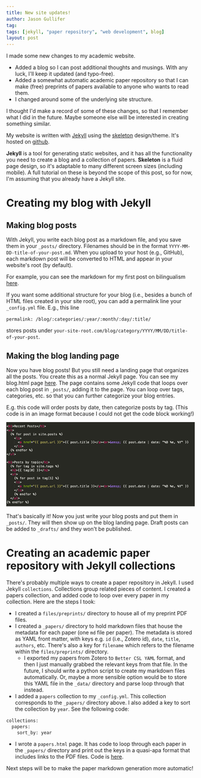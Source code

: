 ```yaml
---
title: New site updates!
author: Jason Gullifer
tag: 
tags: [jekyll, "paper repository", "web development", blog]
layout: post
---
```


I made some new changes to my academic website. 

- Added a blog so I can post additional thoughts and musings. With any luck, I'll keep it updated (and typo-free). 
- Added a somewhat automatic academic paper repository so that I can make (free) preprints of papers available to anyone who wants to read them. 
- I changed around some of the underlying site structure.

I thought I'd make a record of some of these changes, so that I remember what I did in the future. Maybe someone else will be interested in creating something similar. 

My website is written with [Jekyll](https://jekyllrb.com/) using the [skeleton]( http://getskeleton.com/) design/theme. It's hosted on [github](https://github.com/jasongullifer/jasongullifer.github.io).

__Jekyll__ is a tool for generating static websites, and it has all the functionality you need to create a blog and a collection of papers. __Skeleton__ is a fluid page design, so it's adaptable to many different screen sizes (including mobile). A full tutorial on these is beyond the scope of this post, so for now, I'm assuming that you already have a Jekyll site. 

# Creating my blog with Jekyll

## Making blog posts
With Jekyll, you write each blog post as a markdown file, and you save them in your ```_posts/``` directory. Filenames should be in the format ```YYYY-MM-DD-title-of-your-post.md```. When you upload to your host (e.g., GitHub), each markdown post will be converted to HTML and appear in your website's root (by default). 

For example, you can see the markdown for my first post on bilingualism [here](https://github.com/jasongullifer/jasongullifer.github.io/blob/master/_posts/2021-11-26-what-is-bilingualism.md?plain=1).

If you want some additional structure for your blog (i.e., besides a bunch of HTML files created in your site root), you can add a permalink line your ```_config.yml``` file. E.g., this line

```
permalink: /blog/:categories/:year/:month/:day/:title/
```

stores posts under ```your-site-root.com/blog/category/YYYY/MM/DD/title-of-your-post```.

## Making the blog landing page

Now you have blog posts! But you still need a landing page that organizes all the posts. You create this as a normal Jekyll page. You can see my blog.html page [here](https://github.com/jasongullifer/jasongullifer.github.io/blob/master/blog.html). The page contains some  Jekyll code that loops over each blog post in ```_posts/```, adding it to the page. You can loop over tags, categories, etc. so that you can further categorize your blog entries.

E.g. this code will order posts by date, then categorize posts by tag. (This code is in an image format because I could not get the code block working!)

<img src="/images/blog/jekyll_blog_page_code.png" alt="blog landing page code" width="700">

That's basically it! Now you just write your blog posts and put them in ```_posts/```. They will then show up on the blog landing page. Draft posts can be added to ```_drafts/``` and they won't be published. 

# Creating an academic paper repository with Jekyll collections

There's probably multiple ways to create a paper repository in Jekyll. I used Jekyll ```collections```. Collections group related pieces of content. I created a papers collection, and added code to loop over every paper in my collection. Here are the steps I took:

- I created a ```files/preprints/``` directory to house all of my preprint PDF files.
- I created a ```_papers/``` directory to hold markdown files that house the metadata for each paper (one ```md``` file per paper). The metadata is stored as YAML front matter, with keys e.g. ```id``` (i.e., Zotero id), ```date```, ```title```, ```authors```, etc. There's also a key for ```filename``` which refers to the filename within the ```files/preprints/``` directory. 
  - I exported my papers from Zotero to ```Better CSL YAML``` format, and then I just manually grabbed the relevant keys from that file. In the future, I should write a python script to create my markdown files automatically. Or, maybe a more sensible option would be to store this YAML file in the ```_data/``` directory and parse loop through that instead.
- I added a ```papers``` collection to my ```_config.yml```. This collection corresponds to the ```_papers/``` directory above. I also added a key to sort the collection by ```year```. See the following code:

```
collections:
  papers:
    sort_by: year
```

- I wrote a ```papers.html``` page. It has code to loop through each paper in the ```_papers/``` directory and print out the keys in a quasi-apa format that includes links to the PDF files. Code is [here](https://github.com/jasongullifer/jasongullifer.github.io/blob/master/papers.html).

Next steps will be to make the paper markdown generation more automatic!